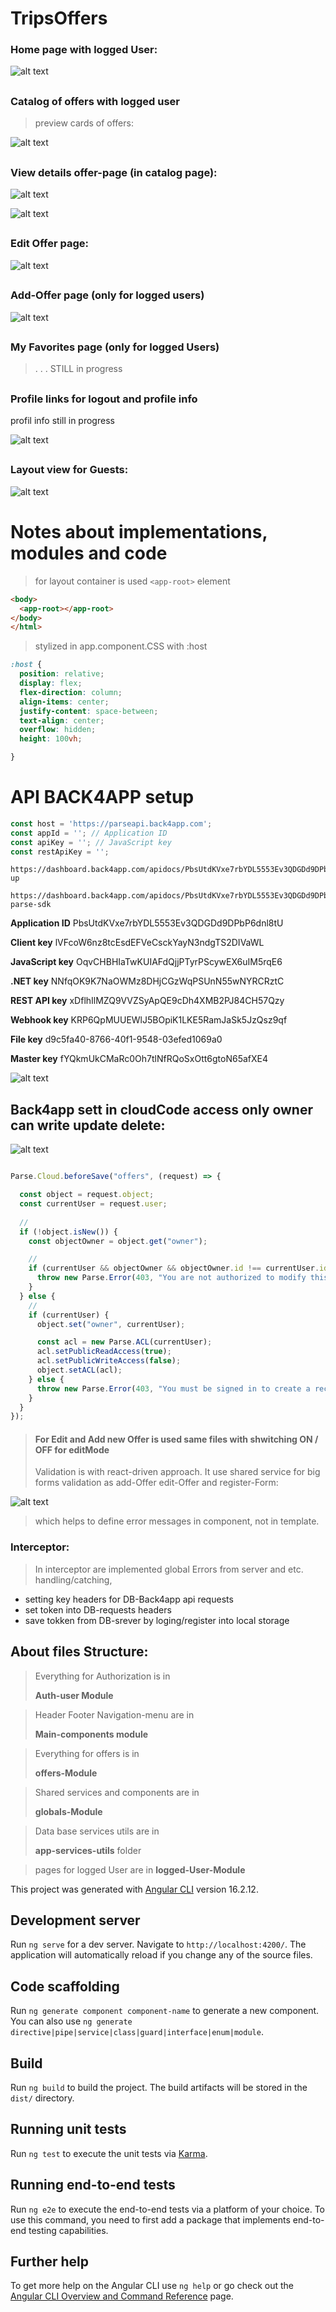# TripsOffers

### Home page with logged User:

![alt text](image-2.png)


##
##

### Catalog of offers with logged user
>preview cards of offers:

![alt text](readme_assets/image-3.png)

##
##


### View details offer-page (in catalog page):

![alt text](readme_assets/image-7.png)

![alt text](readme_assets/image-8.png)

##
##

### Edit Offer page:

![alt text](readme_assets/image-9.png)
##
##

### Add-Offer page (only for logged users)

![alt text](readme_assets/image-4.png)

##
##

### My Favorites page (only for logged Users)
> . . . STILL in progress

##
##

### Profile links for logout and profile info
profil info still in progress

![alt text](readme_assets/image-5.png)
##
##

### Layout view for Guests:

![alt text](readme_assets/image-11.png)
##
##

# Notes about implementations, modules and code

> for layout container is used ```<app-root>``` element
```html
<body>
  <app-root></app-root>
</body>
</html>
```
> stylized in app.component.CSS with :host
```CSS
:host {
  position: relative;
  display: flex;
  flex-direction: column;
  align-items: center;
  justify-content: space-between;
  text-align: center;
  overflow: hidden;
  height: 100vh;

}
```

# API  BACK4APP setup

>
```javascript
const host = 'https://parseapi.back4app.com';
const appId = ''; // Application ID
const apiKey = ''; // JavaScript key
const restApiKey = '';
```
 

```
https://dashboard.back4app.com/apidocs/PbsUtdKVxe7rbYDL5553Ev3QDGDd9DPbP6dnl8tU#signing-up

https://dashboard.back4app.com/apidocs/PbsUtdKVxe7rbYDL5553Ev3QDGDd9DPbP6dnl8tU#initializing-parse-sdk

```


**Application ID**
PbsUtdKVxe7rbYDL5553Ev3QDGDd9DPbP6dnl8tU

**Client key**
lVFcoW6nz8tcEsdEFVeCsckYayN3ndgTS2DIVaWL

**JavaScript key**
OqvCHBHIaTwKUIAFdQjjPTyrPScywEX6uIM5rqE6

**.NET key**
NNfqOK9K7NaOWMz8DHjCGzWqPSUnN55wNYRCRztC

**REST API key**
xDflhIlMZQ9VVZSyApQE9cDh4XMB2PJ84CH57Qzy

**Webhook key**
KRP6QpMUUEWlJ5BOpiK1LKE5RamJaSk5JzQsz9qf

**File key**
d9c5fa40-8766-40f1-9548-03efed1069a0

**Master key**
fYQkmUkCMaRc0Oh7tlNfRQoSxOtt6gtoN65afXE4

![alt text](readme_assets/image.png)


## Back4app sett in cloudCode access only owner can write update delete:

![alt text](readme_assets/image-1.png)


```javascript

Parse.Cloud.beforeSave("offers", (request) => {

  const object = request.object;
  const currentUser = request.user;
  
  // 
  if (!object.isNew()) { 
    const objectOwner = object.get("owner");

    // 
    if (currentUser && objectOwner && objectOwner.id !== currentUser.id) {
      throw new Parse.Error(403, "You are not authorized to modify this record.");
    }
  } else {
    // 
    if (currentUser) {
      object.set("owner", currentUser);

      const acl = new Parse.ACL(currentUser);
      acl.setPublicReadAccess(true);
      acl.setPublicWriteAccess(false);
      object.setACL(acl);
    } else {
      throw new Parse.Error(403, "You must be signed in to create a record.");
    }
  }
});

```

> #### For Edit and Add new Offer is used same files with shwitching ON / OFF for editMode
> Validation is with react-driven approach. It use shared service for big forms validation as add-Offer edit-Offer and register-Form:

![alt text](readme_assets/image-10.png)

> which helps to define error messages in component, not in template.

### Interceptor:
> In interceptor are implemented global Errors from server and etc. handling/catching, 
- setting key headers for DB-Back4app api requests
- set token into DB-requests headers 
- save tokken from DB-srever by loging/register into local storage

##
##

## About files Structure:

> Everything for Authorization is in 
> 
> **Auth-user Module**
> 

> Header Footer Navigation-menu are in 
> 
> **Main-components module**
> 

> Everything for offers is in 
> 
> **offers-Module**
> 

> Shared services and components are in 
> 
> **globals-Module**
>
> 

> Data base services utils are in 
> 
> **app-services-utils** folder
>
> 

> pages for logged User are in 
> **logged-User-Module**
>
> 



This project was generated with [Angular CLI](https://github.com/angular/angular-cli) version 16.2.12.

## Development server

Run `ng serve` for a dev server. Navigate to `http://localhost:4200/`. The application will automatically reload if you change any of the source files.

## Code scaffolding

Run `ng generate component component-name` to generate a new component. You can also use `ng generate directive|pipe|service|class|guard|interface|enum|module`.

## Build

Run `ng build` to build the project. The build artifacts will be stored in the `dist/` directory.

## Running unit tests

Run `ng test` to execute the unit tests via [Karma](https://karma-runner.github.io).

## Running end-to-end tests

Run `ng e2e` to execute the end-to-end tests via a platform of your choice. To use this command, you need to first add a package that implements end-to-end testing capabilities.

## Further help

To get more help on the Angular CLI use `ng help` or go check out the [Angular CLI Overview and Command Reference](https://angular.io/cli) page.

